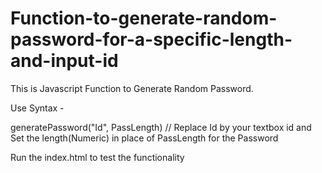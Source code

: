 # Function-to-generate-random-password-for-a-specific-length-and-input-id

This is Javascript Function to Generate Random Password. 

Use Syntax - 

generatePassword("Id", PassLength)  // Replace Id by your textbox id and Set the length(Numeric) in place of PassLength for the Password 


Run the index.html to test the functionality
